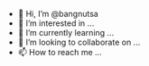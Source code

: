 - 👋 Hi, I’m @bangnutsa
- 👀 I’m interested in ...
- 🌱 I’m currently learning ...
- 💞️ I’m looking to collaborate on ...
- 📫 How to reach me ...

<!---
bangnutsa/bangnutsa is a ✨ special ✨ repository because its `README.md` (this file) appears on your GitHub profile.
You can click the Preview link to take a look at your changes.
--->
